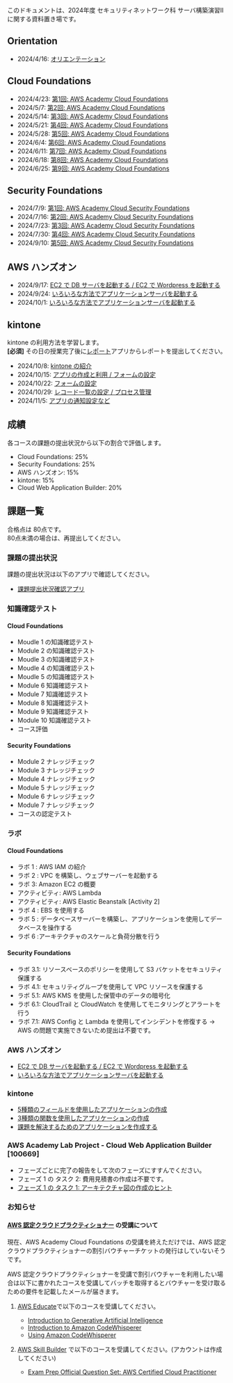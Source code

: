 このドキュメントは、2024年度 セキュリティネットワーク科 サーバ構築演習II に関する資料置き場です。

## Orientation
- 2024/4/16: [オリエンテーション](./orientation/orientation.md)

## Cloud Foundations
- 2024/4/23: [第1回: AWS Academy Cloud Foundations](./aws-academy-cloud-foundations/0423.md)
- 2024/5/7: [第2回: AWS Academy Cloud Foundations](./aws-academy-cloud-foundations/0507.md)
- 2024/5/14: [第3回: AWS Academy Cloud Foundations](./aws-academy-cloud-foundations/0514.md)
- 2024/5/21: [第4回: AWS Academy Cloud Foundations](./aws-academy-cloud-foundations/0521.md)
- 2024/5/28: [第5回: AWS Academy Cloud Foundations](./aws-academy-cloud-foundations/0528.md)
- 2024/6/4: [第6回: AWS Academy Cloud Foundations](./aws-academy-cloud-foundations/0604.md)
- 2024/6/11: [第7回: AWS Academy Cloud Foundations](./aws-academy-cloud-foundations/0611.md)
- 2024/6/18: [第8回: AWS Academy Cloud Foundations](./aws-academy-cloud-foundations/0618.md)
- 2024/6/25: [第9回: AWS Academy Cloud Foundations](./aws-academy-cloud-foundations/0625.md)

## Security Foundations
- 2024/7/9: [第1回: AWS Academy Cloud Security Foundations](./aws-academy-cloud-security-foundations/0709.md)
- 2024/7/16: [第2回: AWS Academy Cloud Security Foundations](./aws-academy-cloud-security-foundations/0716.md)
- 2024/7/23: [第3回: AWS Academy Cloud Security Foundations](./aws-academy-cloud-security-foundations/0723.md)
- 2024/7/30: [第4回: AWS Academy Cloud Security Foundations](./aws-academy-cloud-security-foundations/0730.md)
- 2024/9/10: [第5回: AWS Academy Cloud Security Foundations](./aws-academy-cloud-security-foundations/0910.md)

## AWS ハンズオン
- 2024/9/17: [EC2 で DB サーバを起動する / EC2 で Wordpress を起動する](./handson/0917.md)
- 2024/9/24: [いろいろな方法でアプリケーションサーバを起動する](./handson/0924.md)
- 2024/10/1: [いろいろな方法でアプリケーションサーバを起動する](./handson/0924.md)

## kintone
kintone の利用方法を学習します。  
__[必須]__ その日の授業完了後に[レポート](https://p85tegk1vfh9.cybozu.com/k/5/)アプリからレポートを提出してください。

- 2024/10/8: [kintone の紹介](./kintone/00_index.md)
- 2024/10/15: [アプリの作成と利用 / フォームの設定](./kintone/1015.md)
- 2024/10/22: [フォームの設定](./kintone/1022.md)
- 2024/10/29: [レコード一覧の設定 / プロセス管理](./kintone/1029.md)
- 2024/11/5: [アプリの通知設定など](./kintone/1105.md)

## 成績
各コースの課題の提出状況から以下の割合で評価します。

- Cloud Foundations: 25%
- Security Foundations: 25%
- AWS ハンズオン: 15%
- kintone: 15%
- Cloud Web Application Builder: 20%

## 課題一覧
合格点は 80点です。  
80点未満の場合は、再提出してください。

### 課題の提出状況
課題の提出状況は以下のアプリで確認してください。

- [課題提出状況確認アプリ](https://p85tegk1vfh9.cybozu.com/k/65/)

### 知識確認テスト
#### Cloud Foundations
- Moudle 1 の知識確認テスト
- Module 2 の知識確認テスト
- Moudle 3 の知識確認テスト
- Moudle 4 の知識確認テスト
- Moudle 5 の知識確認テスト
- Module 6 知識確認テスト
- Module 7 知識確認テスト
- Module 8 知識確認テスト
- Module 9 知識確認テスト
- Module 10 知識確認テスト
- コース評価

#### Security Foundations
- Module 2 ナレッジチェック
- Module 3 ナレッジチェック
- Module 4 ナレッジチェック
- Module 5 ナレッジチェック
- Module 6 ナレッジチェック
- Module 7 ナレッジチェック
- コースの認定テスト

### ラボ
#### Cloud Foundations
- ラボ 1 : AWS IAM の紹介
- ラボ 2 : VPC を構築し、ウェブサーバーを起動する
- ラボ 3: Amazon EC2 の概要
- アクティビティ: AWS Lambda
- アクティビティ: AWS Elastic Beanstalk [Activity 2]
- ラボ 4 : EBS を使用する  
- ラボ 5 : データベースサーバーを構築し、アプリケーションを使用してデータベースを操作する
- ラボ 6 :アーキテクチャのスケールと負荷分散を行う

#### Security Foundations
- ラボ 3.1: リソースベースのポリシーを使用して S3 バケットをセキュリティ保護する  
- ラボ 4.1: セキュリティグループを使用して VPC リソースを保護する
- ラボ 5.1: AWS KMS を使用した保管中のデータの暗号化
- ラボ 6.1: CloudTrail と CloudWatch を使用してモニタリングとアラートを行う
- ラボ 7.1: AWS Config と Lambda を使用してインシデントを修復する -> AWS の問題で実施できないため提出は不要です。

### AWS ハンズオン
- [EC2 で DB サーバを起動する / EC2 で Wordpress を起動する](./handson/0917.md)
- [いろいろな方法でアプリケーションサーバを起動する](./handson/0924.md)

### kintone
- [5種類のフィールドを使用したアプリケーションの作成](./kintone/1015.md)
- [3種類の関数を使用したアプリケーションの作成](./kintone/1022.md)
- [課題を解決するためのアプリケーションを作成する](./kintone/homework.md)

### AWS Academy Lab Project - Cloud Web Application Builder [100669]
- フェーズごとに完了の報告をして次のフェーズにすすんでください。
- フェーズ 1 の タスク 2: 費用見積書の作成は不要です。
- [フェーズ 1 の タスク 1: アーキテクチャ図の作成のヒント](./aws-academy-cloud-web-application-builder/README.md)

### お知らせ
#### [AWS 認定クラウドプラクティショナー](https://aws.amazon.com/jp/certification/certified-cloud-practitioner/) の受講について
現在、AWS Academy Cloud Foundations の受講を終えただけでは、AWS 認定クラウドプラクティショナーの割引バウチャーチケットの発行はしていないそうです。

AWS 認定クラウドプラクティショナーを受講で割引バウチャーを利用したい場合は以下に書かれたコースを受講してバッチを取得するとバウチャーを受け取るための要件を記載したメールが届きます。

1. [AWS Educate](https://www.awseducate.com/signin/SiteLogin?amp%3Bbinding=HttpPost&%3Binresponseto=_f4c91844-4073-462a-9523-8176c7461817&language=en_US&startURL=%2Fstudent%2Fidp%2Flogin%3Fapp%3D0spo0000000PDCe)で以下のコースを受講してください。
    - [Introduction to Generative Artificial Intelligence](https://awseducate.instructure.com/courses/993)
    - [Introduction to Amazon CodeWhisperer](https://awseducate.instructure.com/courses/994)
    - [Using Amazon CodeWhisperer](https://awseducate.instructure.com/courses/995)

2. [AWS Skill Builder](https://explore.skillbuilder.aws/learn/signin) で以下のコースを受講してください。(アカウントは作成してください)
    - [Exam Prep Official Question Set: AWS Certified Cloud Practitioner](https://explore.skillbuilder.aws/learn/course/internal/view/elearning/14050/exam-prep-official-question-set-aws-certified-cloud-practitioner-clf-c02-english)
